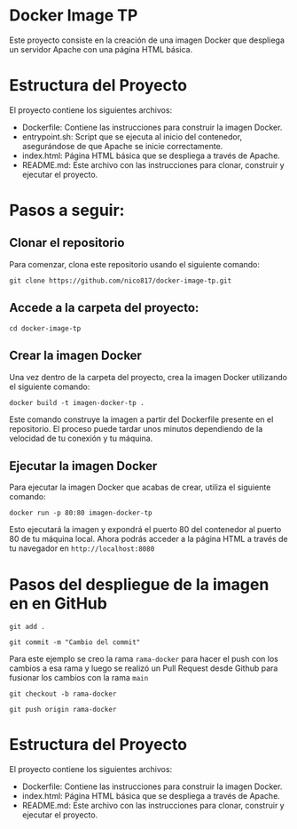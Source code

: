 # Docker Image TP

Este proyecto consiste en la creación de una imagen Docker que despliega un servidor Apache con una página HTML básica.

# Estructura del Proyecto
El proyecto contiene los siguientes archivos:

- Dockerfile: Contiene las instrucciones para construir la imagen Docker.
- entrypoint.sh: Script que se ejecuta al inicio del contenedor, asegurándose de que Apache se inicie correctamente.
- index.html: Página HTML básica que se despliega a través de Apache.
- README.md: Este archivo con las instrucciones para clonar, construir y ejecutar el proyecto.

# Pasos a seguir: 

## Clonar el repositorio

Para comenzar, clona este repositorio usando el siguiente comando:

```
git clone https://github.com/nico817/docker-image-tp.git
```

## Accede a la carpeta del proyecto:

```
cd docker-image-tp
```

## Crear la imagen Docker
Una vez dentro de la carpeta del proyecto, crea la imagen Docker utilizando el siguiente comando:

```
docker build -t imagen-docker-tp .
```

Este comando construye la imagen a partir del Dockerfile presente en el repositorio. El proceso puede tardar unos minutos dependiendo de la velocidad de tu conexión y tu máquina.

## Ejecutar la imagen Docker
Para ejecutar la imagen Docker que acabas de crear, utiliza el siguiente comando:

```
docker run -p 80:80 imagen-docker-tp
```

Esto ejecutará la imagen y expondrá el puerto 80 del contenedor al puerto 80 de tu máquina local. Ahora podrás acceder a la página HTML a través de tu navegador en `http://localhost:8080 `

# Pasos del despliegue de la imagen en en GitHub 


```
git add .

git commit -m "Cambio del commit"
```
Para este ejemplo se creo la rama `rama-docker` para hacer el push con los cambios a esa rama y luego se realizó un Pull Request desde Github para fusionar los cambios con la rama `main`

```
git checkout -b rama-docker

git push origin rama-docker

```



# Estructura del Proyecto
El proyecto contiene los siguientes archivos:

- Dockerfile: Contiene las instrucciones para construir la imagen Docker.
- index.html: Página HTML básica que se despliega a través de Apache.
- README.md: Este archivo con las instrucciones para clonar, construir y ejecutar el proyecto.

